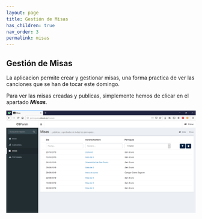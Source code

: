 ```yaml
---
layout: page
title: Gestión de Misas
has_children: true
nav_order: 3
permalink: misas
---
```

## Gestión de Misas
La aplicacion permite crear y gestionar misas, una forma practica de ver las canciones que se han de tocar este domingo.

Para ver las misas creadas y publicas, simplemente hemos de clicar en el apartado __*Misas*__.

![Listado de Misas](images/mass_list.png)